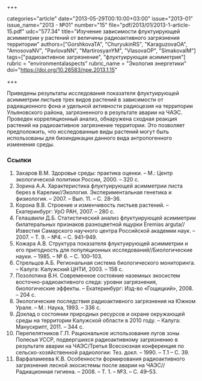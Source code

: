+++

categories="article"
date="2013-05-29T00:10:00+03:00"
issue="2013-01"
issue_name="2013 - №01"
number="15"
file="pdf/2013/01/2013-1-article-15.pdf"
udc="577.34"
title="Изучение зависимости флуктуирующей асимметрии у растений от величины радиоактивного загрязнения территории"
authors=["GorshkovaTA", "ChuryukinRS", "KaraguzovaOA", "AmosovaNV", "PavlovaNN", "MartirosyanYM", "VlasovaOP", "SimakovaIM"]
tags=["радиоактивное загрязнение", "флуктуирующая асимметрия"]
rubric = "environmentalaspects"
rubric_name = "Экология энергетики"
doi="https://doi.org/10.26583/npe.2013.1.15"

+++

Приведены результаты исследования показателя флуктуирующей асимметрии листьев трех видов растений в зависимости от радиационного фона и удельной активности радиоцезия на территории Ульяновского района, загрязненного в результате аварии на ЧАЭС. Проведен корреляционный анализ, обнаружена сходная реакция растений на радиоактивное загрязнение территории. Это позволяет предположить, что исследованные виды растений могут быть использованы для биоиндикации данного вида антропогенного изменения среды.

### Ссылки

1. Захаров В.М. Здоровье среды: практика оценки. – М.: Центр экологической политики России, 2000. – 320 с.
2. Зорина А.А. Характеристика флуктуирующей асимметрии листа берез в Карелии//Экология. Экспериментальная генетика и физиология. – 2007. – Вып. 11. – С. 28–36.
3. Корона В.В. Строение и изменчивость листьев растений. – Екатеринбург: УрО РАН, 2007. – 280 с.
4. Гелашвили Д.Б. Статистический анализ флуктуирующей асимметрии билатеральных признаков разноцветной ящурки Eremias arguta//Известия Самарского научного центра Российской академии наук. – 2007. – Т. 9. – №4. – С. 941–949.
5. Кожара А.В. Структура показателя флуктуирующей асимметрии и его пригодность для популяционных исследований//Биологические науки. – 1985. – № 6. – С. 100–103.
6. Стрельцов А.Б. Региональная система биологического мониторинга. – Калуга: Калужский ЦНТИ, 2003. – 158 с.
7. Позолотина В.Н. Современное состояние наземных экосистем восточно-радиоактивного следа: уровни загрязнения, биологические эффекты. – Екатеринбург: Изд-во «Гощицкий», 2008. – 204 с.
8. Экологические последствия радиоактивного загрязнения на Южном Урале. – М.: Наука, 1993. – 336 с.
9. Доклад о состоянии природных ресурсов и охране окружающей среды на территории Калужской области в 2010 году. – Калуга: Манускрипт, 2011. – 344 с.
10. Перепелятников Г.П. Рациональное использование лугов зоны Полесья УССР, подвергшихся радиоактивному загрязнению в результате аварии на ЧАЭС/Третья Всесоюзная конференция по сельско-хозяйственной радиологии: Тез. докл. – 1990. – Т.1 – С. 39.
11. Варфаламеева К.В. Особенности формирования радиоактивного загрязнения лесной экосистемы после аварии на ЧАЭС//Радиационная гигиена. – 2008. – Т. 1. – №3. – С. 49–53.